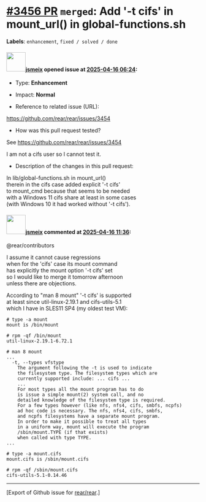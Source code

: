 # [\#3456 PR](https://github.com/rear/rear/pull/3456) `merged`: Add '-t cifs' in mount\_url() in global-functions.sh

**Labels**: `enhancement`, `fixed / solved / done`

#### <img src="https://avatars.githubusercontent.com/u/1788608?u=925fc54e2ce01551392622446ece427f51e2f0ce&v=4" width="50">[jsmeix](https://github.com/jsmeix) opened issue at [2025-04-16 06:24](https://github.com/rear/rear/pull/3456):

-   Type: **Enhancement**

-   Impact: **Normal**

-   Reference to related issue (URL):

<https://github.com/rear/rear/issues/3454>

-   How was this pull request tested?

See <https://github.com/rear/rear/issues/3454>

I am not a cifs user so I cannot test it.

-   Description of the changes in this pull request:

In lib/global-functions.sh in mount\_url()  
therein in the cifs case added explicit '-t cifs'  
to mount\_cmd because that seems to be needed  
with a Windows 11 cifs share at least in some cases  
(with Windows 10 it had worked without '-t cifs').

#### <img src="https://avatars.githubusercontent.com/u/1788608?u=925fc54e2ce01551392622446ece427f51e2f0ce&v=4" width="50">[jsmeix](https://github.com/jsmeix) commented at [2025-04-16 11:36](https://github.com/rear/rear/pull/3456#issuecomment-2809303281):

@rear/contributors

I assume it cannot cause regressions  
when for the 'cifs' case its mount command  
has explicitly the mount option '-t cifs' set  
so I would like to merge it tomorrow afternoon  
unless there are objections.

According to "man 8 mount" '-t cifs' is supported  
at least since util-linux-2.19.1 and cifs-utils-5.1  
which I have in SLES11 SP4 (my oldest test VM):

    # type -a mount
    mount is /bin/mount

    # rpm -qf /bin/mount
    util-linux-2.19.1-6.72.1

    # man 8 mount
    ...
      -t, --types vfstype
        The argument following the -t is used to indicate
        the filesystem type. The filesystem types which are
        currently supported include: ... cifs ...
        ...
        For most types all the mount program has to do
        is issue a simple mount(2) system call, and no
        detailed knowledge of the filesystem type is required.
        For a few types however (like nfs, nfs4, cifs, smbfs, ncpfs)
        ad hoc code is necessary. The nfs, nfs4, cifs, smbfs,
        and ncpfs filesystems have a separate mount program.
        In order to make it possible to treat all types
        in a uniform way, mount will execute the program
        /sbin/mount.TYPE (if that exists)
        when called with type TYPE.
    ...

    # type -a mount.cifs
    mount.cifs is /sbin/mount.cifs

    # rpm -qf /sbin/mount.cifs
    cifs-utils-5.1-0.14.46

------------------------------------------------------------------------

\[Export of Github issue for
[rear/rear](https://github.com/rear/rear).\]
